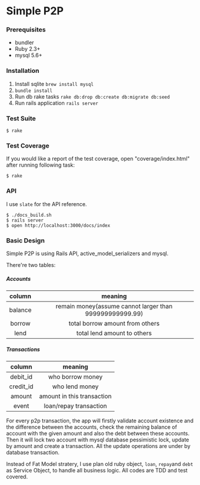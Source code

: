 
Simple P2P
==========

### Prerequisites

- bundler
- Ruby 2.3+
- mysql 5.6+

### Installation

1. Install sqlite
   `brew install mysql`
2. `bundle install`
3. Run db rake tasks
   `rake db:drop db:create db:migrate db:seed`
4. Run rails application
   `rails server`

### Test Suite

    $ rake

### Test Coverage

If you would like a report of the test coverage, open "coverage/index.html" after running following task:

    $ rake
### API

I use `slate` for the API reference. 

```
$ ./docs_build.sh
$ rails server
$ open http://localhost:3000/docs/index
```

### Basic Design

Simple P2P is using Rails API, active_model_serializers and mysql. 

There're two tables:                                                       

##### Accounts

| column  |                 meaning                  |
| :-----: | :--------------------------------------: |
| balance | remain money(assume cannot larger than 999999999999.99) |
| borrow  |     total borrow amount from others      |
|  lend   |       total lend amount to others        |

##### Transactions

|  column   |          meaning           |
| :-------: | :------------------------: |
| debit_id  |      who borrow money      |
| credit_id |       who lend money       |
|  amount   | amount in this transaction |
|   event   |   loan/repay transaction   |

For every p2p transaction, the app will firstly validate account existence and the difference between the accounts, check the remaining balance of account with the given amount and also the debt between these accounts. Then it will lock two account with mysql database pessimistic lock, update by amount and create a transaction. All the update operations are under by database transaction.

Instead of Fat Model stratery, I use plan old ruby object, `loan`, `repay`and `debt` as Service Object, to handle all business logic. All codes are TDD and test covered.
